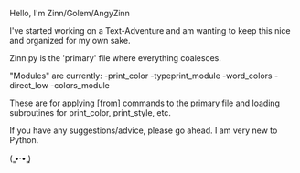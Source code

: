 Hello, I'm Zinn/Golem/AngyZinn

I've started working on a Text-Adventure and am wanting to keep this nice and organized for my own sake.

Zinn.py is the 'primary' file where everything coalesces.

"Modules" are currently:
-print_color
-typeprint_module
-word_colors
-direct_low
-colors_module

These are for applying [from] commands to the primary file and loading subroutines for print_color, print_style, etc.

If you have any suggestions/advice, please go ahead. I am very new to Python.

(  ̳•·• ̳)
